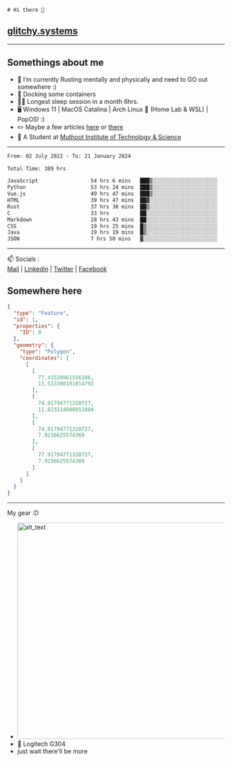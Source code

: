 ```
# Hi there 👋
```
## [glitchy.systems](https://glitchy.systems)
---

## Somethings about me



- 🌱 I’m currently Rusting mentally and physically and need to GO out somewhere :)
- 🐋 Docking some containers
- 😶‍🌫️ Longest sleep session in a month 6hrs.
- 🖥️ Windows 11 | MacOS Catalina | Arch Linux 🦩 (Home Lab & WSL) | PopOS! :)
- ✏️ Maybe a few articles [here](https://medium.com/@advaithnarayanan8) or [there](https://medium.com/@advaithnarayanan8)
- 📑 A Student at [Muthoot Institute of Technology & Science](https://mgmits.ac.in/)



---

<!--START_SECTION:waka-->

```txt
From: 02 July 2022 - To: 21 January 2024

Total Time: 389 hrs

JavaScript                 54 hrs 6 mins   ███▒░░░░░░░░░░░░░░░░░░░░░   13.91 %
Python                     53 hrs 24 mins  ███▒░░░░░░░░░░░░░░░░░░░░░   13.73 %
Vue.js                     49 hrs 47 mins  ███▒░░░░░░░░░░░░░░░░░░░░░   12.80 %
HTML                       39 hrs 47 mins  ██▓░░░░░░░░░░░░░░░░░░░░░░   10.23 %
Rust                       37 hrs 38 mins  ██▒░░░░░░░░░░░░░░░░░░░░░░   09.68 %
C                          33 hrs          ██░░░░░░░░░░░░░░░░░░░░░░░   08.49 %
Markdown                   28 hrs 43 mins  ██░░░░░░░░░░░░░░░░░░░░░░░   07.38 %
CSS                        19 hrs 25 mins  █▒░░░░░░░░░░░░░░░░░░░░░░░   04.99 %
Java                       19 hrs 19 mins  █▒░░░░░░░░░░░░░░░░░░░░░░░   04.97 %
JSON                       7 hrs 50 mins   ▓░░░░░░░░░░░░░░░░░░░░░░░░   02.02 %
```

<!--END_SECTION:waka-->

---

📫 Socials :<br>
[Mail](mailto:advaithnarayanan8@gmail.com) | [Linkedin](https://www.linkedin.com/in/advaith-narayanan-a72152214/) | [Twitter](https://twitter.com/advaithnarayan) | [Facebook](https://screenmessage.com/qinq)

## Somewhere here

```geojson
{
  "type": "Feature",
  "id": 1,
  "properties": {
    "ID": 0
  },
  "geometry": {
    "type": "Polygon",
    "coordinates": [
      [
        [
          77.41528961556286,
          11.533300191814792
        ],
        [
          74.91794771320727,
          11.823214080851884
        ],
        [
          74.91794771320727,
          7.9236625574369
        ],
        [
          77.91794771320727,
          7.9236625574369
        ]
      ]
    ]
  }
}
```


--- 
My gear :D

- [<img alt="alt_text" width="500px" src="https://valid.x86.fr/cache/banner/xv24bv-6.png" />](https://valid.x86.fr/xv24bv)
- 🐁 Logitech G304
- just wait there'll be more


